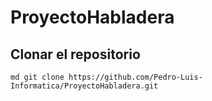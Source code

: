 # ProyectoHabladera

## Clonar el repositorio

`md
git clone https://github.com/Pedro-Luis-Informatica/ProyectoHabladera.git
`